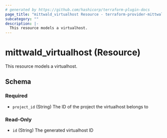 ```yaml
---
# generated by https://github.com/hashicorp/terraform-plugin-docs
page_title: "mittwald_virtualhost Resource - terraform-provider-mittwald"
subcategory: ""
description: |-
  This resource models a virtualhost.
---
```


# mittwald_virtualhost (Resource)

This resource models a virtualhost.



<!-- schema generated by tfplugindocs -->
## Schema

### Required

- `project_id` (String) The ID of the project the virtualhost belongs to

### Read-Only

- `id` (String) The generated virtualhost ID

